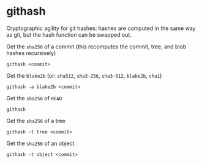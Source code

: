 # githash

Cryptographic agility for git hashes: hashes are computed in the same way as git, but
the hash function can be swapped out.

Get the `sha256` of a commit (this recomputes the commit, tree, and blob hashes recursively)
```
githash <commit>
```

Get the `blake2b` (or: `sha512`, `sha3-256`, `sha3-512`, `blake2b`, `sha1`)
```
githash -a blake2b <commit>
```

Get the `sha256` of `HEAD`
```
githash
```

Get the `sha256` of a tree
```
githash -t tree <commit>
```

Get the `sha256` of an object
```
githash -t object <commit>
```
